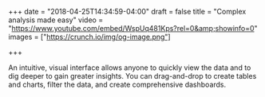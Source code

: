 +++
date = "2018-04-25T14:34:59-04:00"
draft = false
title = "Complex analysis made easy"
video = "https://www.youtube.com/embed/WspUq481Kps?rel=0&amp;showinfo=0"
images = ["https://crunch.io/img/og-image.png"]

+++

An intuitive, visual interface allows anyone to quickly view the data and to dig deeper to gain greater insights. You can drag-and-drop to create tables and charts, filter the data, and create comprehensive dashboards.
